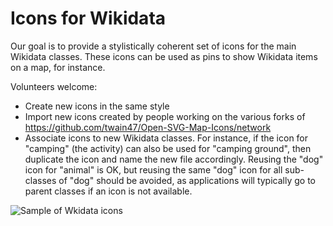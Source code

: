 # Icons for Wikidata

Our goal is to provide a stylistically coherent set of icons for the main Wikidata classes. These icons can be used as pins to show Wikidata items on a map, for instance.

Volunteers welcome:

- Create new icons in the same style
- Import new icons created by people working on the various forks of https://github.com/twain47/Open-SVG-Map-Icons/network
- Associate icons to new Wikidata classes. For instance, if the icon for "camping" (the activity) can also be used for "camping ground", then duplicate the icon and name the new file accordingly. Reusing the "dog" icon for "animal" is OK, but reusing the same "dog" icon for all sub-classes of "dog" should be avoided, as applications will typically go to parent classes if an icon is not available.

![Sample of Wkidata icons](https://i.imgur.com/kw1exZ9.png)

